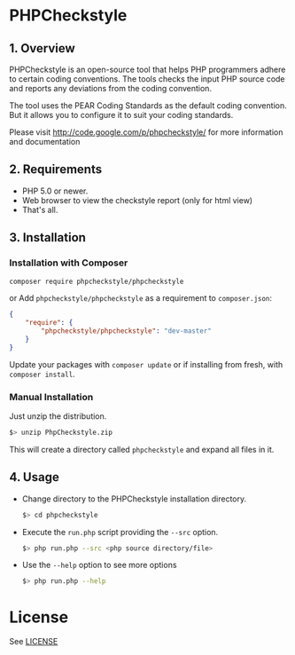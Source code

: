 # PHPCheckstyle

## 1. Overview

PHPCheckstyle is an open-source tool that helps PHP programmers 
adhere to certain coding conventions. The tools checks the input PHP 
source code and reports any deviations from the coding convention.

The tool uses the PEAR Coding Standards as the default coding convention. 
But it allows you to configure it to suit your coding standards.

Please visit http://code.google.com/p/phpcheckstyle/ for
more information and documentation


## 2. Requirements

- PHP 5.0 or newer. 
- Web browser to view the checkstyle report (only for html view)
- That's all. 


## 3. Installation

### Installation with Composer

```sh
composer require phpcheckstyle/phpcheckstyle
```

or Add `phpcheckstyle/phpcheckstyle` as a requirement to `composer.json`:

```json
{
    "require": {
        "phpcheckstyle/phpcheckstyle": "dev-master"
    }
}
```

Update your packages with `composer update` or if installing from fresh, with `composer install`.

### Manual Installation

Just unzip the distribution.

```bash
$> unzip PhpCheckstyle.zip
```

This will create a directory called `phpcheckstyle` and expand all 
files in it.


## 4. Usage

- Change directory to the PHPCheckstyle installation directory.

  ```bash
  $> cd phpcheckstyle
  ```

- Execute the `run.php` script providing the `--src` option.

  ```bash
  $> php run.php --src <php source directory/file>
  ```

- Use the `--help` option to see more options

  ```bash
  $> php run.php --help
  ```


# License
See [LICENSE](/LICENSE.txt)
